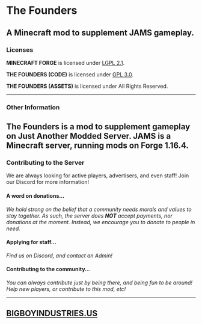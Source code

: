 # The Founders
A Minecraft mod to supplement JAMS gameplay.
---- 
### Licenses
**MINECRAFT FORGE** is licensed under [LGPL 2.1](http://www.gnu.org/licenses/old-licenses/lgpl-2.1.txt "LGPL 2.1").

**THE FOUNDERS (CODE)** is licensed under [GPL 3.0](https://www.gnu.org/licenses/gpl-3.0.txt "GPL 3.0").

**THE FOUNDERS (ASSETS)** is licensed under All Rights Reserved.

---- 
### Other Information
The Founders is a mod to supplement gameplay on Just Another Modded Server. JAMS is a Minecraft server, running mods on Forge 1.16.4.
---- 
### Contributing to the Server
We are always looking for active players, advertisers, and even staff! Join our Discord for more information!
#### A word on donations…
*We hold strong on the belief that a community needs morals and values to stay together. As such, the server does **NOT** accept payments, nor donations at the moment. Instead, we encourage you to donate to people in need.*
#### Applying for staff…
*Find us on Discord, and contact an Admin!*
#### Contributing to the community…
*You can always contribute just by being there, and being fun to be around! Help new players, or contribute to this mod, etc!*

---- 
## [BIGBOYINDUSTRIES.US](http://bigboyindustries.us "BIGBOYINDUSTRIES.US")
